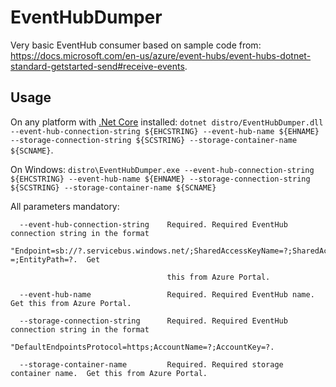 # EventHubDumper

Very basic EventHub consumer based on sample code from: https://docs.microsoft.com/en-us/azure/event-hubs/event-hubs-dotnet-standard-getstarted-send#receive-events.

## Usage

On any platform with [.Net Core](https://dotnet.microsoft.com/download/dotnet-core/current/runtime) installed: `dotnet distro/EventHubDumper.dll --event-hub-connection-string ${EHCSTRING} --event-hub-name ${EHNAME} --storage-connection-string ${SCSTRING} --storage-container-name ${SCNAME}`.

On Windows: `distro\EventHubDumper.exe --event-hub-connection-string ${EHCSTRING} --event-hub-name ${EHNAME} --storage-connection-string ${SCSTRING} --storage-container-name ${SCNAME}`

All parameters mandatory:

```
  --event-hub-connection-string    Required. Required EventHub connection string in the format
                                   "Endpoint=sb://?.servicebus.windows.net/;SharedAccessKeyName=?;SharedAccessKey=?=;EntityPath=?.  Get

                                   this from Azure Portal.

  --event-hub-name                 Required. Required EventHub name.  Get this from Azure Portal.

  --storage-connection-string      Required. Required EventHub connection string in the format
                                   "DefaultEndpointsProtocol=https;AccountName=?;AccountKey=?.

  --storage-container-name         Required. Required storage container name.  Get this from Azure Portal.

```
